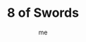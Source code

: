 ---
# basics
title     		 : "8 of Swords"
token					 : 'swords-08'
card_type			 : '' # major, minor, court
layout				 : "tarot-card"
author    		 : 'me'
one_liner 		 : "Restriction, limitation, confinement, helplessness"
alt_names			 : ['Interference', 'Oppression']
images				 : ['/assets/images/tarot/rws/rw-swords-08.jpg']
keywords			 : ['restriction', 'limitation', 'confinement', 'helplessness']
url						 : 'tarot/cards/swords-08'
aliases				 : []

# password: 'foolish journey'
dropbox				 : 'https://www.dropbox.com/sh/rh9pwzet061nucs/AADrdbZa0-PZKwcLmxMGMh_na?dl=0'

meaning_light  : "Honoring limits. Respecting the rules. Deciding to go on a diet for your health’s sake. Recognizing you cannot always be in control. Identifying obstacles to further progress. Refusing to think about unhealthy or unethical options. Asking for assistance."

meaning_shadow : "Feeling trapped. Being lost in a maze of rules and regulations. Giving in to despair. Playing the victim. Allowing others to dictate what you can and cannot do. Being rendered helpless. Having very few options. Failing to look for a way out."

# more detail
correspondence_planet 			: "Jupiter"
correspondence_astrological : "Gemini"
correspondence_affirmation  : "I know my own limits."
correspondence_story 				: "The main character must call on his or her ingenuity to escape a trap."

advice_relationships 	 : "Feeling boxed in? You have exactly as many options as you imagine you do. There is a way out, but someone is refusing to see it. A relationship should broaden horizons, not limit them. If the rules are uncomfortable, perhaps it’s time to re-examine them."

advice_work 					 : "Some restrictions are necessary; others are merely tradition. Ethics demand you play by the rules; sacred cows, however, are fair game. What are the obstacles, exactly? If your limits didn’t exist, how might you move forward? Thinking freely will open unexpected options."

advice_spirituality 	 : "The free spirit cannot be contained by the physical constraints. As you learn to cultivate balance and focus, you may find that most obstacles are self-imposed and most limits are strictly imaginary. When you focus your will, blindfolds and bonds will fall away."

advice_personal_growth : "Knowing your own limits is important; respect them. Whatever the issue, you’re balking for a reason. There’s no harm in refusing to move forward for now, and no shame in saying, “No.” A mature person communicates what he or she needs with absolute confidence."

advice_fortune_telling : "Get over playing the victim. Once you realize you are your own biggest obstacle, nothing can hold you back."

questions	: ["Has the Universe been showing you an escape route you’ve been too proud or too distracted to see? What might happen if, instead of moving obediently from A to B, you rudely jumped over the walls?", "Who’s empowered to cut through the red tape?", "What, exactly, are the obstacles? What resources, exactly, are needed to move them?", "To what extent is your powerlessness a matter of attitude?"]

# referenced in the symbols.toml data file
symbols	  : ['8', 'swords', 'wall-of-swords', 'loose-bonds']

# metadata
suppress_topnav : true
related_cards 	: []

---